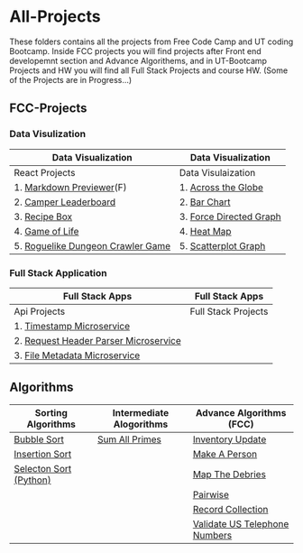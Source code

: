 # All-Projects
These folders contains all the projects from Free Code Camp and UT coding Bootcamp. Inside FCC projects you will find projects after Front end developemnt section and Advance Algorithems, and in UT-Bootcamp Projects and HW you will find all Full Stack Projects and course HW. (Some of the Projects are in Progress...)   


## FCC-Projects
### Data Visulization
|Data Visualization                                                                                     |Data Visualization                                                                                 |
|-------------------                                                                                    |---------------------------------------------------------------------------------------------------|
|React Projects                                                                                         |Data Visulaization                                                                                 |
|1. [Markdown Previewer](FCC-Projects/React%20Projects/Markdown%20Previewer)(F)                            |1. [Across the Globe](FCC-Projects/Data%20Visualization%20Projects/Across%20the%20Globe)           |
|2. [Camper Leaderboard](FCC-Projects/React%20Projects/Camper%20Leaderboard)                            |2. [Bar Chart](FCC-Projects/Data%20Visualization%20Projects/Bar%20Chart)                           |
|3. [Recipe Box](FCC-Projects/React%20Projects/Recipe%20Box)                                            |3. [Force Directed Graph](FCC-Projects/Data%20Visualization%20Projects/Force%20Directed%20Graph)   |
|4. [Game of Life](FCC-Projects/React%20Projects/Game%20of%20Life)                                      |4. [Heat Map](FCC-Projects/Data%20Visualization%20Projects/Heat%20Map)                             |        
|5. [Roguelike Dungeon Crawler Game](FCC-Projects/React%20Projects/Roguelike%20Dungeon%20Crawler%20Game)|5. [Scatterplot Graph](FCC-Projects/Data%20Visualization%20Projects/Scatterplot%20Graph)           |                            
### Full Stack Application
|Full Stack Apps|Full Stack Apps|
|--------|----------|
|Api Projects| Full Stack Projects|
|1. [Timestamp Microservice](FCC-Projects/API%20Projects/Timestamp%20Microservice)||
|2. [Request Header Parser Microservice](FCC-Projects/API%20Projects/Request%20Header%20Parser%20Microservice)||
|3. [File Metadata Microservice](FCC-Projects/API%20Projects/File%20Metadata%20Microservice)||
## Algorithms

| Sorting Algorithms                                    |Intermediate Alogorithms  | Advance Algorithms (FCC)                                                                  |
|---------------------------------------------------    |--------------------------|-------------------------------------------------------------------------------------------|
| [Bubble Sort](Algorithms/BubbleSort)                  | [Sum All Primes](Algorithms/sumPrimes)                         |  [Inventory Update](Algorithms/FCC-Algorithm/Inventory_Update)                            |
| [Insertion Sort](Algorithms/Insertion%20Sort)         |                          |  [Make A Person](Algorithms/FCC-Algorithm/Make_A_Person)                                  |
| [Selecton Sort (Python)](Algorithms/Selection%20Sort) |                          |  [Map The Debries](Algorithms/FCC-Algorithm/Map_The_Debries)                              |
|                                                       |                          |  [Pairwise](Algorithms/FCC-Algorithm/Pairwise)                                            |
|                                                       |                          |  [Record Collection](Algorithms/FCC-Algorithm/Record_Collection)                          |
|                                                       |                          |  [Validate US Telephone Numbers](Algorithms/FCC-Algorithm/Validate_US_Telephone_Numbers)  |
